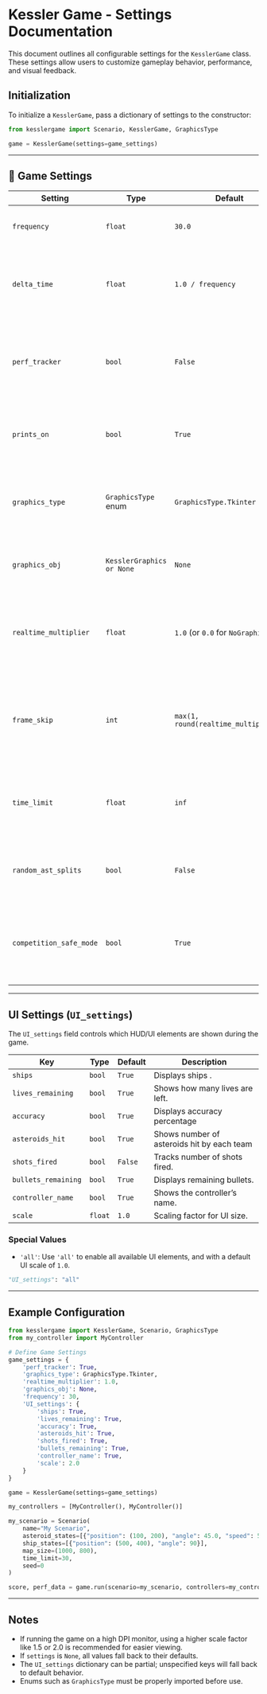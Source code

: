 # Kessler Game - Settings Documentation

This document outlines all configurable settings for the `KesslerGame` class. These settings allow users to customize gameplay behavior, performance, and visual feedback.

## Initialization

To initialize a `KesslerGame`, pass a dictionary of settings to the constructor:

```python
from kesslergame import Scenario, KesslerGame, GraphicsType

game = KesslerGame(settings=game_settings)
```

---

## 🔧 Game Settings

| Setting                 | Type                      | Default                           | Description                                                                                   |
| ----------------------- | ------------------------- | --------------------------------- | --------------------------------------------------------------------------------------------- |
| `frequency`             | `float`                   | `30.0`                            | Target number of updates per second (Hz).                                                     |
| `delta_time`            | `float`                   | `1.0 / frequency`                 | Time (in seconds) between simulation steps. Calculated automatically.                         |
| `perf_tracker`          | `bool`                    | `False`                           | Enables performance tracking features. Slight performance hit of a few percent.               |
| `prints_on`             | `bool`                    | `True`                            | Enables or disables debug printing (currently unused)                                         |
| `graphics_type`         | `GraphicsType` enum       | `GraphicsType.Tkinter`            | Graphics engine to use. Options include: `NoGraphics`, `Tkinter`, or `UnrealEngine`.          |
| `graphics_obj`          | `KesslerGraphics or None` | `None`                            | Custom graphics object instance, if applicable.                                               |
| `realtime_multiplier`   | `float`                   | `1.0` (or `0.0` for `NoGraphics`) | Controls simulation speed. `1.0` is real-time, higher values speed up the game. 0 is max speed|
| `frame_skip`            | `int`                     | `max(1, round(realtime_multiplier))` | Renders 1 out of every frame_skip frames. Helps graphics keep up with higher game speeds |
| `time_limit`            | `float`                   | `inf`                        | Time (s) after which the scenario stops. Overrides limit defined in Scenario.                 |
| `random_ast_splits`     | `bool`                    | `False`                           | Whether asteroids split at random angles upon destruction                                     |
| `competition_safe_mode` | `bool`                    | `True`                            | False sends mutable game_state and ship_state. This is a bit faster, but riskier             |

---

## UI Settings (`UI_settings`)

The `UI_settings` field controls which HUD/UI elements are shown during the game.

| Key                 | Type    | Default | Description                                |
| ------------------- | ------- | ------- | ------------------------------------------ |
| `ships`             | `bool`  | `True`  | Displays ships         .                   |
| `lives_remaining`   | `bool`  | `True`  | Shows how many lives are left.             |
| `accuracy`          | `bool`  | `True`  | Displays accuracy percentage               |
| `asteroids_hit`     | `bool`  | `True`  | Shows number of asteroids hit by each team |
| `shots_fired`       | `bool`  | `False` | Tracks number of shots fired.              |
| `bullets_remaining` | `bool`  | `True`  | Displays remaining bullets.                |
| `controller_name`   | `bool`  | `True`  | Shows the controller’s name.               |
| `scale`             | `float` | `1.0`   | Scaling factor for UI size.                |

### Special Values

* `'all'`: Use `'all'` to enable all available UI elements, and with a default UI scale of `1.0`.

```python
"UI_settings": "all"
```

---

## Example Configuration

```python
from kesslergame import KesslerGame, Scenario, GraphicsType
from my_controller import MyController

# Define Game Settings
game_settings = {
    'perf_tracker': True,
    'graphics_type': GraphicsType.Tkinter,
    'realtime_multiplier': 1.0,
    'graphics_obj': None,
    'frequency': 30,
    'UI_settings': {
        'ships': True,
        'lives_remaining': True,
        'accuracy': True,
        'asteroids_hit': True,
        'shots_fired': True,
        'bullets_remaining': True,
        'controller_name': True,
        'scale': 2.0
    }
}

game = KesslerGame(settings=game_settings)

my_controllers = [MyController(), MyController()]

my_scenario = Scenario(
    name="My Scenario",
    asteroid_states=[{"position": (100, 200), "angle": 45.0, "speed": 50, "size": 3}],
    ship_states=[{"position": (500, 400), "angle": 90}],
    map_size=(1000, 800),
    time_limit=30,
    seed=0
)

score, perf_data = game.run(scenario=my_scenario, controllers=my_controllers)
```

---

## Notes

* If running the game on a high DPI monitor, using a higher scale factor like 1.5 or 2.0 is recommended for easier viewing.
* If `settings` is `None`, all values fall back to their defaults.
* The `UI_settings` dictionary can be partial; unspecified keys will fall back to default behavior.
* Enums such as `GraphicsType` must be properly imported before use.
